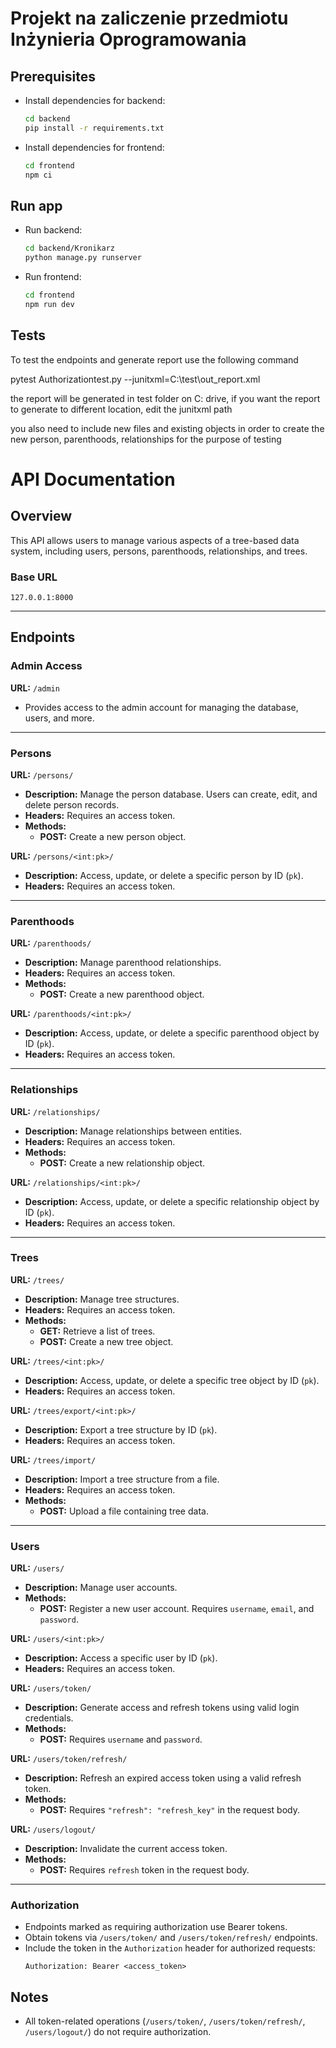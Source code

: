 # Projekt na zaliczenie przedmiotu Inżynieria Oprogramowania

## Prerequisites
- Install dependencies for backend:
  ```bash
  cd backend
  pip install -r requirements.txt
  ```
- Install dependencies for frontend:
  ```bash
  cd frontend
  npm ci
  ```

## Run app
- Run backend:
  ```bash
  cd backend/Kronikarz
  python manage.py runserver
  ```
- Run frontend:
  ```bash
  cd frontend
  npm run dev
  ```

## Tests

To test the endpoints and generate report use the following command 

pytest Authorizationtest.py --junitxml=C:\test\out_report.xml

the report will be generated in test folder on C: drive, if you want the report to generate to different location, edit the junitxml path

you also need to include new files and existing objects in order to create the new person, parenthoods, relationships for the purpose of testing

# API Documentation

## Overview
This API allows users to manage various aspects of a tree-based data system, including users, persons, parenthoods, relationships, and trees.

### Base URL
`127.0.0.1:8000`

---

## Endpoints

### Admin Access
**URL:** `/admin`
- Provides access to the admin account for managing the database, users, and more.

---

### Persons
**URL:** `/persons/`
- **Description:** Manage the person database. Users can create, edit, and delete person records.
- **Headers:** Requires an access token.
- **Methods:**
  - **POST:** Create a new person object.

**URL:** `/persons/<int:pk>/`
- **Description:** Access, update, or delete a specific person by ID (`pk`).
- **Headers:** Requires an access token.

---

### Parenthoods
**URL:** `/parenthoods/`
- **Description:** Manage parenthood relationships.
- **Headers:** Requires an access token.
- **Methods:**
  - **POST:** Create a new parenthood object.

**URL:** `/parenthoods/<int:pk>/`
- **Description:** Access, update, or delete a specific parenthood object by ID (`pk`).
- **Headers:** Requires an access token.

---

### Relationships
**URL:** `/relationships/`
- **Description:** Manage relationships between entities.
- **Headers:** Requires an access token.
- **Methods:**
  - **POST:** Create a new relationship object.

**URL:** `/relationships/<int:pk>/`
- **Description:** Access, update, or delete a specific relationship object by ID (`pk`).
- **Headers:** Requires an access token.

---

### Trees
**URL:** `/trees/`
- **Description:** Manage tree structures.
- **Headers:** Requires an access token.
- **Methods:**
  - **GET:** Retrieve a list of trees.
  - **POST:** Create a new tree object.

**URL:** `/trees/<int:pk>/`
- **Description:** Access, update, or delete a specific tree object by ID (`pk`).
- **Headers:** Requires an access token.

**URL:** `/trees/export/<int:pk>/`
- **Description:** Export a tree structure by ID (`pk`).
- **Headers:** Requires an access token.

**URL:** `/trees/import/`
- **Description:** Import a tree structure from a file.
- **Headers:** Requires an access token.
- **Methods:**
  - **POST:** Upload a file containing tree data.

---

### Users
**URL:** `/users/`
- **Description:** Manage user accounts.
- **Methods:**
  - **POST:** Register a new user account. Requires `username`, `email`, and `password`.

**URL:** `/users/<int:pk>/`
- **Description:** Access a specific user by ID (`pk`).
- **Headers:** Requires an access token.

**URL:** `/users/token/`
- **Description:** Generate access and refresh tokens using valid login credentials.
- **Methods:**
  - **POST:** Requires `username` and `password`.

**URL:** `/users/token/refresh/`
- **Description:** Refresh an expired access token using a valid refresh token.
- **Methods:**
  - **POST:** Requires `"refresh": "refresh_key"` in the request body.

**URL:** `/users/logout/`
- **Description:** Invalidate the current access token.
- **Methods:**
  - **POST:** Requires `refresh` token in the request body.

---

### Authorization
- Endpoints marked as requiring authorization use Bearer tokens.
- Obtain tokens via `/users/token/` and `/users/token/refresh/` endpoints.
- Include the token in the `Authorization` header for authorized requests:
  ```
  Authorization: Bearer <access_token>
  ```

## Notes
- All token-related operations (`/users/token/`, `/users/token/refresh/`, `/users/logout/`) do not require authorization.

